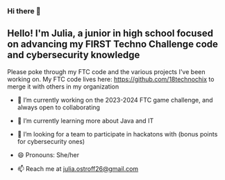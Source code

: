 ### Hi there 👋
## Hello! I'm Julia, a junior in high school focused on advancing my FIRST Techno Challenge code and cybersecurity knowledge

Please poke through my FTC code and the various projects I've been working on.
My FTC code lives here: https://github.com/18technochix to merge it with others in my organization

- 🔭 I’m currently working on the 2023-2024 FTC game challenge, and always open to collaborating 
- 🌱 I’m currently learning more about Java and IT 
- 🤔 I’m looking for a team to participate in hackatons with (bonus points for cybersecurity ones)
- 😄 Pronouns: She/her

- 📫 Reach me at julia.ostroff26@gmail.com
